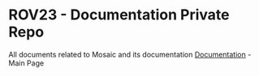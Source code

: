 # ROV23 - Documentation Private Repo

All documents related to Mosaic and its documentation
[Documentation](info.html) - Main Page